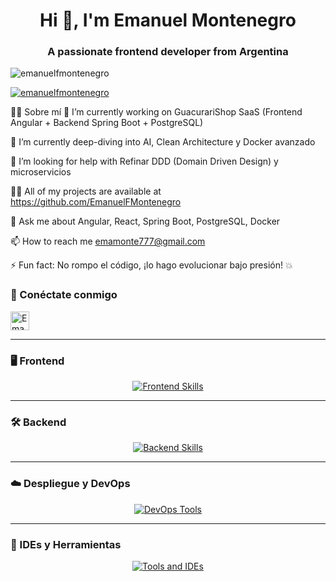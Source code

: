 <h1 align="center">Hi 👋, I'm Emanuel Montenegro</h1> <h3 align="center">A passionate frontend developer from Argentina</h3> <p align="left"> <img src="https://komarev.com/ghpvc/?username=emanuelfmontenegro&label=Profile%20views&color=0e75b6&style=flat" alt="emanuelfmontenegro" /> </p> <p align="left"> <a href="https://github.com/ryo-ma/github-profile-trophy"> <img src="https://github-profile-trophy.vercel.app/?username=emanuelfmontenegro" alt="emanuelfmontenegro" /> </a> </p>
👨‍💻 Sobre mí
🔭 I’m currently working on GuacurariShop SaaS (Frontend Angular + Backend Spring Boot + PostgreSQL)

🌱 I’m currently deep-diving into AI, Clean Architecture y Docker avanzado

🤝 I’m looking for help with Refinar DDD (Domain Driven Design) y microservicios

👨‍💻 All of my projects are available at https://github.com/EmanuelFMontenegro

💬 Ask me about Angular, React, Spring Boot, PostgreSQL, Docker

📫 How to reach me emamonte777@gmail.com

⚡ Fun fact: No rompo el código, ¡lo hago evolucionar bajo presión! 💥

### 🔗 Conéctate conmigo
<p align="left">
  <a href="https://www.linkedin.com/in/tu-usuario-linkedin/" target="_blank">
    <img align="center" src="https://upload.wikimedia.org/wikipedia/commons/8/81/LinkedIn_icon.svg" alt="Emanuel Montenegro LinkedIn" height="30" />
  </a>
</p>

---

### 🖥️ Frontend
<p align="center">
  <a href="https://skillicons.dev">
    <img src="https://skillicons.dev/icons?i=html,css,sass,bootstrap,materialui,tailwind,react,ts,angular,flutter" alt="Frontend Skills" />
  </a>
</p>

---

### 🛠️ Backend
<p align="center">
  <a href="https://skillicons.dev">
    <img src="https://skillicons.dev/icons?i=nodejs,express,php,dotnet,spring,java,python" alt="Backend Skills" />
  </a>
</p>

---

### ☁️ Despliegue y DevOps
<p align="center">
  <a href="https://skillicons.dev">
    <img src="https://skillicons.dev/icons?i=aws,gcp,azure,docker,kubernetes" alt="DevOps Tools" />
  </a>
</p>

---

### 🧰 IDEs y Herramientas
<p align="center">
  <a href="https://skillicons.dev">
    <img src="https://skillicons.dev/icons?i=vscode,visualstudio,figma,postman,git,github,gitlab,tensorflow" alt="Tools and IDEs" />
  </a>
</p>
